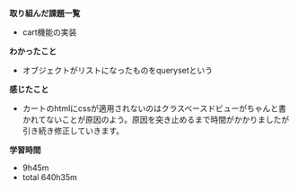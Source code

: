 **取り組んだ課題一覧**
* cart機能の実装

**わかったこと**
* オブジェクトがリストになったものをquerysetという
  
**感じたこと**
* カートのhtmlにcssが適用されないのはクラスベースドビューがちゃんと書かれてないことが原因のよう。原因を突き止めるまで時間がかかりましたが引き続き修正していきます。

**学習時間**
* 9h45m
 * total 640h35m
